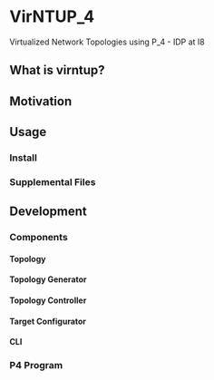 # VirNTUP_4

Virtualized Network Topologies using P_4 - IDP at I8 

## What is virntup?

## Motivation 

## Usage

### Install 

### Supplemental Files

## Development 

### Components

#### Topology 

#### Topology Generator

#### Topology Controller

#### Target Configurator

#### CLI

### P4 Program 
